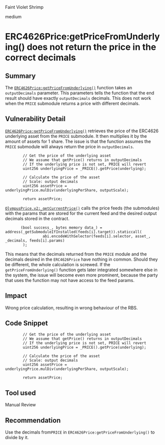 Faint Violet Shrimp

medium

# ERC4626Price:getPriceFromUnderlying() does not return the price in the correct decimals

## Summary
The [`ERC4626Price:getPriceFromUnderlying()`](https://github.com/sherlock-audit/2023-11-olympus/blob/9c8df76dc9820b4c6605d2e1e6d87dcfa9e50070/bophades/src/modules/PRICE/submodules/feeds/ERC4626Price.sol#L130-L137) function takes an `outputDecimals` parameter. This parameters tells the function that the end result should have exactly `outputDecimals` decimals. This does not work when the `PRICE` submodule returns a price with different decimals.

## Vulnerability Detail
[`ERC4626Price:getPriceFromUnderlying()`](https://github.com/sherlock-audit/2023-11-olympus/blob/9c8df76dc9820b4c6605d2e1e6d87dcfa9e50070/bophades/src/modules/PRICE/submodules/feeds/ERC4626Price.sol#L130-L137) retrieves the price of the ERC4626 underlying asset from the `PRICE` submodule. It then multiplies it by the amount of assets for 1 share. The issue is that the function assumes the `PRICE` submodule will always return the price in `outputDecimals`.
```solidity
        // Get the price of the underlying asset
        // We assume that getPrice() returns in outputDecimals
        // If the underlying price is not set, PRICE will revert
        uint256 underlyingPrice = _PRICE().getPrice(underlying);

        // Calculate the price of the asset
        // Scale: output decimals
        uint256 assetPrice = underlyingPrice.mulDiv(underlyingPerShare, outputScale);

        return assetPrice;
```
[`OlympusPrice.v2:_getCurrentPrice()`](https://github.com/sherlock-audit/2023-11-olympus/blob/9c8df76dc9820b4c6605d2e1e6d87dcfa9e50070/bophades/src/modules/PRICE/OlympusPrice.v2.sol#L143-L146) calls the price feeds (the submodules) with the params that are stored for the current feed and the desired output decimals stored in the contract. 
```solidity
       (bool success_, bytes memory data_) = address(_getSubmoduleIfInstalled(feeds[i].target)).staticcall(
                 abi.encodeWithSelector(feeds[i].selector, asset_, _decimals, feeds[i].params)
        );
```

This means that the decimals returned from the `PRICE` module and the decimals desired in the `ERC4626Price` have nothing in common. Should they be different, the whole calculation is screwed. If the `getPriceFromUnderlying()` function  gets later integrated somewhere else in the system, the issue will become even more prominent, because the party that uses the function may not have access to the feed params.

## Impact
Wrong price calculation, resulting in wrong behaviour of the RBS.

## Code Snippet
```solidity
        // Get the price of the underlying asset
        // We assume that getPrice() returns in outputDecimals
        // If the underlying price is not set, PRICE will revert
        uint256 underlyingPrice = _PRICE().getPrice(underlying);

        // Calculate the price of the asset
        // Scale: output decimals
        uint256 assetPrice = underlyingPrice.mulDiv(underlyingPerShare, outputScale);

        return assetPrice;
```

## Tool used

Manual Review

## Recommendation
Use the decimals from`PRICE` in `ERC4626Price:getPriceFromUnderlying()` to divide by it.
